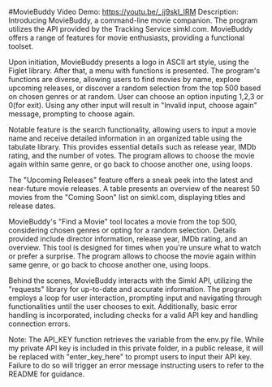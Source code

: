 #MovieBuddy
Video Demo: https://youtu.be/_jj9skI_IRM
Description:
Introducing MovieBuddy, a command-line movie companion. The program utilizes the API provided by the Tracking Service simkl.com. MovieBuddy offers a range of features for movie enthusiasts, providing a functional toolset.

Upon initiation, MovieBuddy presents a logo in ASCII art style, using the Figlet library. After that, a menu with functions is presented. The program's functions are diverse, allowing users to find movies by name, explore upcoming releases, or discover a random selection from the top 500 based on chosen genres or at random. User can choose an option inputing 1,2,3 or 0(for exit). Using any other input will result in "Invalid input, choose again" message, prompting to choose again.

Notable feature is the search functionality, allowing users to input a movie name and receive detailed information in an organized table using the tabulate library. This provides essential details such as release year, IMDb rating, and the number of votes. The program allows to choose the movie again within same genre, or go back to choose another one, using loops.

The "Upcoming Releases" feature offers a sneak peek into the latest and near-future movie releases. A table presents an overview of the nearest 50 movies from the "Coming Soon" list on simkl.com, displaying titles and release dates.

MovieBuddy's "Find a Movie" tool locates a movie from the top 500, considering chosen genres or opting for a random selection. Details provided include director information, release year, IMDb rating, and an overview. This tool is designed for times when you're unsure what to watch or prefer a surprise. The program allows to choose the movie again within same genre, or go back to choose another one, using loops.

Behind the scenes, MovieBuddy interacts with the Simkl API, utilizing the "requests" library for up-to-date and accurate information. The program employs a loop for user interaction, prompting input and navigating through functionalities until the user chooses to exit. Additionally, basic error handling is incorporated, including checks for a valid API key and handling connection errors.

Note: The API_KEY function retrieves the variable from the env.py file. While my private API key is included in this private folder, in a public release, it will be replaced with "enter_key_here" to prompt users to input their API key. Failure to do so will trigger an error message instructing users to refer to the README for guidance.
